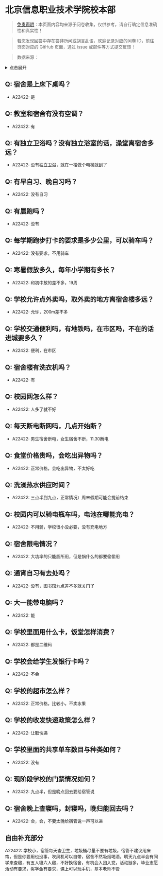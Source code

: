 # 北京信息职业技术学院校本部

> [免责声明](https://colleges.chat/#_3)：本页面内容均来源于问卷收集，仅供参考，请自行确定信息准确性和真实性！

> 若您发现回答中存在答非所问或胡言乱语，欢迎记录对应的问卷 ID，前往页面对应的 GitHub 页面，通过 issue 或邮件等方式提交反馈！

> 数据来源：

<details><summary>点击展开</summary>
<ul>
<li>A22422: 匿名 (2024 年 06 月)</li>
</ul>
</details>

## Q: 宿舍是上床下桌吗？

- A22422: 是

## Q: 教室和宿舍有没有空调？

- A22422: 有

## Q: 有独立卫浴吗？没有独立浴室的话，澡堂离宿舍多远？

- A22422: 没有独立卫浴，就在一楼做个电梯就到了

## Q: 有早自习、晚自习吗？

- A22422: 没有自习

## Q: 有晨跑吗？

- A22422: 没有

## Q: 每学期跑步打卡的要求是多少公里，可以骑车吗？

- A22422: 没有要求，不用骑车

## Q: 寒暑假放多久，每年小学期有多长？

- A22422: 和初中放的差不多，19周

## Q: 学校允许点外卖吗，取外卖的地方离宿舍楼多远？

- A22422: 允许，200m差不多

## Q: 学校交通便利吗，有地铁吗，在市区吗，不在的话进城要多久？

- A22422: 便利，在市区

## Q: 宿舍楼有洗衣机吗？

- A22422: 有

## Q: 校园网怎么样？

- A22422: 人多了就不好

## Q: 每天断电断网吗，几点开始断？

- A22422: 男生宿舍断电，女生宿舍不断，11.30断电

## Q: 食堂价格贵吗，会吃出异物吗？

- A22422: 正常价格，会吃出异物，不太好吃

## Q: 洗澡热水供应时间？

- A22422: 三点半到九点，正常情况）周末假期可能会提前结束

## Q: 校园内可以骑电瓶车吗，电池在哪能充电？

- A22422: 不用骑，学校很小没必要，没有充电地方

## Q: 宿舍限电情况？

- A22422: 大功率的只能厕所用，但是锅什么的都要偷偷用

## Q: 通宵自习有去处吗？

- A22422: 没有，图书馆九点差不多就关门了

## Q: 大一能带电脑吗？

- A22422: 能

## Q: 学校里面用什么卡，饭堂怎样消费？

- A22422: 都是二维码

## Q: 学校会给学生发银行卡吗？

- A22422: 不会

## Q: 学校的超市怎么样？

- A22422: 正常价格，比较小，不卖水果

## Q: 学校的收发快递政策怎么样？

- A22422: 让取快递

## Q: 学校里面的共享单车数目与种类如何？

- A22422: 没有

## Q: 现阶段学校的门禁情况如何？

- A22422: 九点半，但是晚点回去要给宿管说

## Q: 宿舍晚上查寝吗，封寝吗，晚归能回去吗？

- A22422: 会，会，不要太晚给宿管说一声可以进

## 自由补充部分

A22422: 学校小，宿管每天查卫生，垃圾桶尽量不要有垃圾，宿管不建议用床帘，但是你要用也没事，吹风机可以自带，宿舍不然吸烟喝酒，明天九点半会有同学来查寝，有五人寝六人寝，不好换宿舍，有机会入团入党，活动挺多，毕业志愿活动有要求，奖学金有要求，课上可以玩手机，基本老师不管